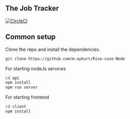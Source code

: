 ## The Job Tracker

[![CircleCI](https://img.shields.io/circleci/project/github/contentful/the-example-app.nodejs.svg)](https://circleci.com/gh/contentful/the-example-app.nodejs)


## Common setup

Clone the repo and install the dependencies.

```bash
git clone https://github.com/m-aykurt/Rise-case-Node
```
For starting nodeJs services

```bash
cd api
npm install
npm run server
```

For starting frontend

```bash
cd client
npm install
```




